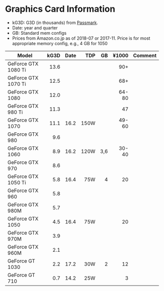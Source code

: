 Graphics Card Information
=========================

- kG3D: G3D (in thousands) from [Passmark].
- Date: year and quarter
- GB: Standard mem configs
- Prices from Amazon.co.jp as of 2018-07 or 2017-11.
  Price is for most appropriate memory config, e.g., 4 GB for 1050

| Model                 | kG3D | Date | TDP  |  GB | ¥1000 | Comment
|-----------------------|-----:|------|-----:|----:|------:|-------------------
| GeForce GTX 1080 Ti   | 13.6 |      |      |     |   90+ |
| GeForce GTX 1070 Ti   | 12.5 |      |      |     |   68+ |
| GeForce GTX 1080      | 12.0 |      |      |     | 64-80 |
| GeForce GTX 980  Ti   | 11.3 |      |      |     |   47  |
| GeForce GTX 1070      | 11.1 | 16.2 | 150W |     | 49-60 |
| GeForce GTX 980       |  9.6 |      |      |     |       |
| GeForce GTX 1060      |  8.9 | 16.2 | 120W | 3,6 | 30-40 |
| GeForce GTX 970       |  8.6 |      |      |     |       |
| GeForce GTX 1050 Ti   |  5.8 | 16.4 |  75W |   4 |    20 |
| GeForce GTX 960       |  5.8 |      |      |     |       |
| GeForce GTX 980M      |  5.7 |      |      |     |       |
| GeForce GTX 1050      |  4.5 | 16.4 |  75W |     |    20 |
| GeForce GTX 970M      |  3.9 |      |      |     |       |
| GeForce GTX 960M      |  2.1 |      |      |     |       |
| GeForce GT  1030      |  2.2 | 17.2 |  30W |   2 |    12 |
| GeForce GT   710      |  0.7 | 14.2 |  25W |     |     3 |



[Passmark]: https://www.videocardbenchmark.net/gpu_list.php

